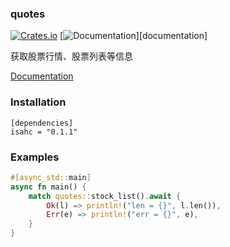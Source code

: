 ### quotes


[![Crates.io](https://img.shields.io/crates/v/quotes.svg)](https://crates.io/crates/quotes)
[![Documentation](https://docs.rs/quotes/badge.svg)][documentation]   

获取股票行情、股票列表等信息

<a href="https://docs.rs/quotes/" target="_blank">Documentation</a>


### Installation


```
[dependencies]
isahc = "0.1.1"
```


### Examples

```rs
#[async_std::main]
async fn main() {
    match quotes::stock_list().await {
        Ok(l) => println!("len = {}", l.len()),
        Err(e) => println!("err = {}", e),
    }
}
```
